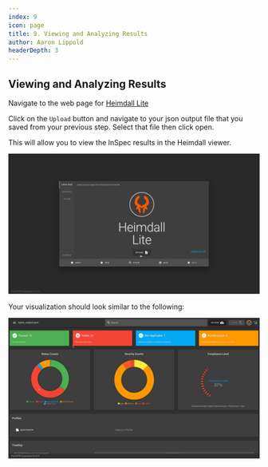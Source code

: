 ```yaml
---
index: 9
icon: page
title: 9. Viewing and Analyzing Results
author: Aaron Lippold
headerDepth: 3
---
```


## Viewing and Analyzing Results

Navigate to the web page for [Heimdall Lite](https://heimdall-lite.mitre.org/)

Click on the `Upload` button and navigate to your json output file that you saved from your previous step. Select that file then click open.

This will allow you to view the InSpec results in the Heimdall viewer.

![Alt text](../../assets/img/Heimdall_Load.png)

Your visualization should look similar to the following:

![Alt text](../../assets/img/Heimdall_Results.png)
